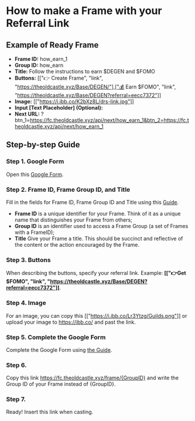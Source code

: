# How to make a Frame with your Referral Link

## Example of Ready Frame

<div>
  
* **Frame ID:** how_earn_1
* **Group ID:** how_earn
* **Title:** Follow the instructions to earn $DEGEN and $FOMO
* **Buttons:** [["👉 Create Frame", "link", "https://theoldcastle.xyz/Base/DEGEN/"],["💰 Earn $FOMO", "link", "https://theoldcastle.xyz/Base/DEGEN?referral=eecc7372"]]
* **Image:** [["https://i.ibb.co/K2bXz8L/drs-link.jpg"]]
* **Input [Text Placeholder] (Optional):**
* **Next URL:** ?btn_1=https://fc.theoldcastle.xyz/api/next/how_earn_1&btn_2=https://fc.theoldcastle.xyz/api/next/how_earn_1
</div>

## Step-by-step Guide

### Step 1. Google Form

<div>

Open this <a href="https://docs.google.com/forms/d/e/1FAIpQLSfhvuW9ITz3fuAo4R78T3ksulLfrvHTWX6_3wynR_lUZUqgFw/viewform" target="_blanc" class="doc-link">Google Form</a>.
</div>

### Step 2. Frame ID, Frame Group ID, and Title

<div>

Fill in the fields for Frame ID, Frame Group ID and Title using this <a href="https://docs.google.com/document/d/15LRDGQrfGJBWSzooZhHn7CARVOgGi_3gPOOJp4Ts5xc/edit?usp=sharing" target="_blanc" class="doc-link">Guide</a>.
</div>

<div>

* **Frame ID** is a unique identifier for your Frame. Think of it as a unique name that distinguishes your Frame from others;
* **Group ID** is an identifier used to access a Frame Group (a set of Frames with a FrameID);
* **Title** Give your Frame a title. This should be succinct and reflective of the content or the action encouraged by the Frame.
</div>

### Step 3. Buttons

<div>

When describing the buttons, specify your referral link. Example: **[["👉Get $FOMO", "link", "https://theoldcastle.xyz/Base/DEGEN?referral=eecc7372"]]**.
</div>

### Step 4. Image

<div>

For an image, you can copy this [["https://i.ibb.co/Lr3Ytzg/Guilds.png"]] or upload your image to https://ibb.co/ and past the link.
</div>

### Step 5. Complete the Google Form

<div>

Complete the Google Form using <a href="https://docs.google.com/document/d/15LRDGQrfGJBWSzooZhHn7CARVOgGi_3gPOOJp4Ts5xc/edit?usp=sharing" target="_blanc" class="doc-link">the Guide</a>.
</div>

### Step 6.

<div>

Copy this link https://fc.theoldcastle.xyz/frame/{GroupID} and write the Group ID of your Frame instead of {GroupID}.
</div>

### Step 7.

<div>

Ready! Insert this link when casting.
</div>

